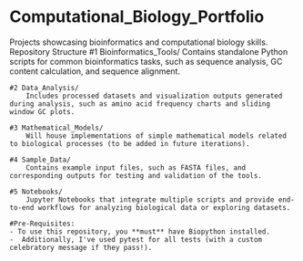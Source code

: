 # Computational_Biology_Portfolio
 Projects showcasing bioinformatics and computational biology skills.
    Repository Structure
    #1 Bioinformatics_Tools/
        Contains standalone Python scripts for common bioinformatics tasks, such as sequence analysis, GC content calculation, and sequence alignment.

    #2 Data_Analysis/
        Includes processed datasets and visualization outputs generated during analysis, such as amino acid frequency charts and sliding window GC plots.

    #3 Mathematical_Models/
        Will house implementations of simple mathematical models related to biological processes (to be added in future iterations).

    #4 Sample_Data/
        Contains example input files, such as FASTA files, and corresponding outputs for testing and validation of the tools.

    #5 Notebooks/
        Jupyter Notebooks that integrate multiple scripts and provide end-to-end workflows for analyzing biological data or exploring datasets.

    #Pre-Requisites:
    - To use this repository, you **must** have Biopython installed. 
    -  Additionally, I've used pytest for all tests (with a custom celebratory message if they pass!).